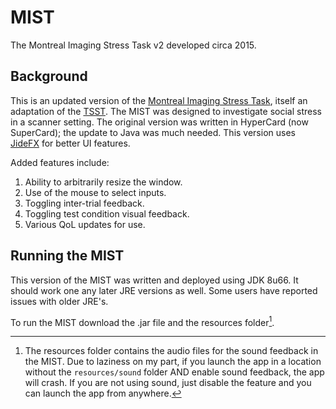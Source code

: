 # MIST
The Montreal Imaging Stress Task v2 developed circa 2015.

## Background
This is an updated version of the [Montreal Imaging Stress Task](https://www.ncbi.nlm.nih.gov/pmc/articles/PMC1197276/), itself an adaptation of the [TSST](https://pubmed.ncbi.nlm.nih.gov/8255414/).  The MIST was designed to investigate social stress in a scanner setting.
The original version was written in HyperCard (now SuperCard); the update to Java was much needed.  This version uses [JideFX](https://github.com/jidesoft/jidefx-oss) for better UI features.

Added features include:
1. Ability to arbitrarily resize the window.
2. Use of the mouse to select inputs.
3. Toggling inter-trial feedback.
4. Toggling test condition visual feedback.
5. Various QoL updates for use.

## Running the MIST
This version of the MIST was written and deployed using JDK 8u66.  It should work one any later JRE versions as well.  Some users have reported issues with older JRE's.

To run the MIST download the .jar file and the resources folder[^1].


[^1]: The resources folder contains the audio files for the sound feedback in the MIST.  Due to laziness on my part, if you launch the app in a location without the `resources/sound` folder AND enable sound feedback, the app will crash.  If you are not using sound, just disable the feature and you can launch the app from anywhere.
